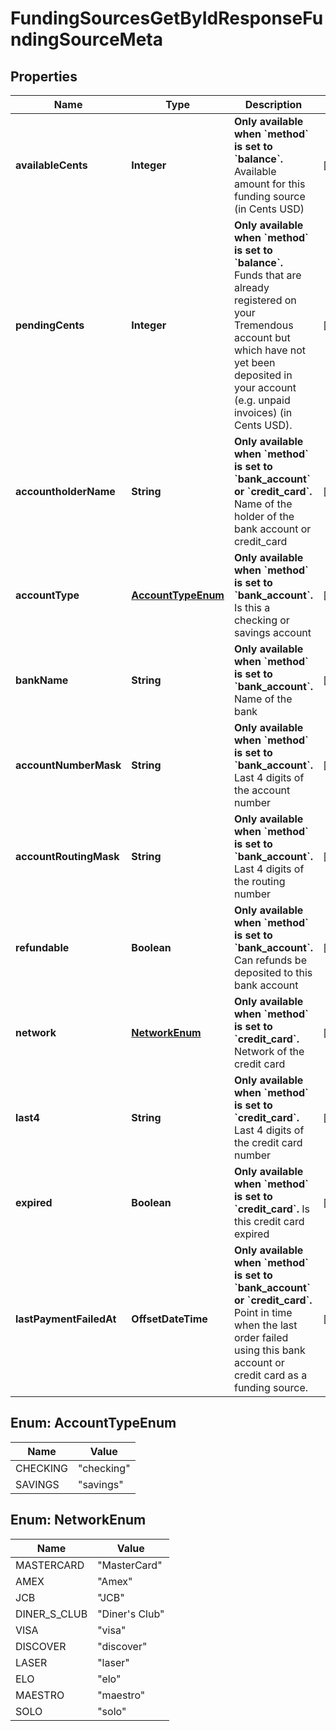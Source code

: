 

# FundingSourcesGetByIdResponseFundingSourceMeta


## Properties

| Name | Type | Description | Notes |
|------------ | ------------- | ------------- | -------------|
|**availableCents** | **Integer** | **Only available when &#x60;method&#x60; is set to &#x60;balance&#x60;.**  Available amount for this funding source (in Cents USD)  |  [optional] |
|**pendingCents** | **Integer** | **Only available when &#x60;method&#x60; is set to &#x60;balance&#x60;.**  Funds that are already registered on your Tremendous account but which have not yet been deposited in your account (e.g. unpaid invoices) (in Cents USD).  |  [optional] |
|**accountholderName** | **String** | **Only available when &#x60;method&#x60; is set to &#x60;bank_account&#x60; or &#x60;credit_card&#x60;.**  Name of the holder of the bank account or credit_card  |  [optional] |
|**accountType** | [**AccountTypeEnum**](#AccountTypeEnum) | **Only available when &#x60;method&#x60; is set to &#x60;bank_account&#x60;.**  Is this a checking or savings account  |  [optional] |
|**bankName** | **String** | **Only available when &#x60;method&#x60; is set to &#x60;bank_account&#x60;.**  Name of the bank  |  [optional] |
|**accountNumberMask** | **String** | **Only available when &#x60;method&#x60; is set to &#x60;bank_account&#x60;.**  Last 4 digits of the account number  |  [optional] |
|**accountRoutingMask** | **String** | **Only available when &#x60;method&#x60; is set to &#x60;bank_account&#x60;.**  Last 4 digits of the routing number  |  [optional] |
|**refundable** | **Boolean** | **Only available when &#x60;method&#x60; is set to &#x60;bank_account&#x60;.**  Can refunds be deposited to this bank account  |  [optional] |
|**network** | [**NetworkEnum**](#NetworkEnum) | **Only available when &#x60;method&#x60; is set to &#x60;credit_card&#x60;.**  Network of the credit card  |  [optional] |
|**last4** | **String** | **Only available when &#x60;method&#x60; is set to &#x60;credit_card&#x60;.**  Last 4 digits of the credit card number  |  [optional] |
|**expired** | **Boolean** | **Only available when &#x60;method&#x60; is set to &#x60;credit_card&#x60;.**  Is this credit card expired  |  [optional] |
|**lastPaymentFailedAt** | **OffsetDateTime** | **Only available when &#x60;method&#x60; is set to &#x60;bank_account&#x60; or &#x60;credit_card&#x60;.**  Point in time when the last order failed using this bank account or credit card as a funding source.  |  [optional] |



## Enum: AccountTypeEnum

| Name | Value |
|---- | -----|
| CHECKING | &quot;checking&quot; |
| SAVINGS | &quot;savings&quot; |



## Enum: NetworkEnum

| Name | Value |
|---- | -----|
| MASTERCARD | &quot;MasterCard&quot; |
| AMEX | &quot;Amex&quot; |
| JCB | &quot;JCB&quot; |
| DINER_S_CLUB | &quot;Diner&#39;s Club&quot; |
| VISA | &quot;visa&quot; |
| DISCOVER | &quot;discover&quot; |
| LASER | &quot;laser&quot; |
| ELO | &quot;elo&quot; |
| MAESTRO | &quot;maestro&quot; |
| SOLO | &quot;solo&quot; |




